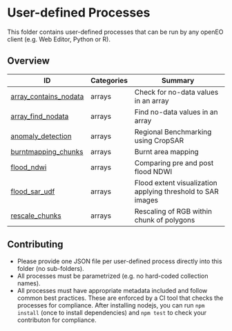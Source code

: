# User-defined Processes

This folder contains user-defined processes that can be run by any openEO client (e.g. Web Editor, Python or R).

## Overview

| ID | Categories | Summary |
| -- | ---------- | ------- |
| [array_contains_nodata](array_contains_nodata.json) | arrays | Check for no-data values in an array |
| [array_find_nodata](array_find_nodata.json)         | arrays | Find no-data values in an array |
| [anomaly_detection](anomaly_detection.json)         | arrays | Regional Benchmarking using CropSAR |
| [burntmapping_chunks](burntmapping_chunks.json)         | arrays | Burnt area mapping |
| [flood_ndwi](flood_ndwi.json)         | arrays | Comparing pre and post flood NDWI |
| [flood_sar_udf](flood_sar_udf.json)         | arrays | Flood extent visualization applying threshold to SAR images |
| [rescale_chunks](rescale_chunks.json)         | arrays | Rescaling of RGB within chunk of polygons |

## Contributing

* Please provide one JSON file per user-defined process directly into this folder (no sub-folders).
* All processes must be parametrized (e.g. no hard-coded collection names).
* All processes must have appropriate metadata included and follow common best practices. These are enforced by a CI tool that checks the processes for compliance.
  After installing nodejs, you can run `npm install` (once to install dependencies) and `npm test` to check your contributon for compliance.